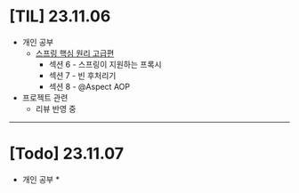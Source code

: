 # [TIL] 23.11.06
* 개인 공부
  * [스프링 핵심 원리 고급편](https://www.inflearn.com/course/%EC%8A%A4%ED%94%84%EB%A7%81-%ED%95%B5%EC%8B%AC-%EC%9B%90%EB%A6%AC-%EA%B3%A0%EA%B8%89%ED%8E%B8/dashboard)
    * 섹션 6 - 스프링이 지원하는 프록시
    * 섹션 7 - 빈 후처리기
    * 섹션 8 - @Aspect AOP
* 프로젝트 관련
  * 리뷰 반영 중
---

# [Todo] 23.11.07
* 개인 공부
  * 


 